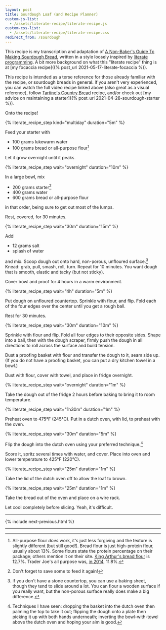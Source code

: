 ```yaml
---
layout: post
title: Sourdough Loaf (and Recipe Planner)
custom-js-list:
  - /assets/literate-recipe/literate-recipe.js
custom-css-list:
  - /assets/literate-recipe/literate-recipe.css
redirect_from: /sourdough
---
```


This recipe is my transcription and adaptation of [A Non-Baker's Guide To Making Sourdough Bread](https://www.youtube.com/watch?v=APEavQg8rMw), written in a style loosely inspired by [literate programming](https://en.wikipedia.org/wiki/Literate_programming). A bit more background on what this "literate recipe" thing is at [my focaccia recipe]({% post_url 2021-05-17-literate-focaccia %}).

This recipe is intended as a terse reference for those already familiar with the recipe, or sourdough breads in general. If you aren't very experienced, you can watch the full video recipe linked above (also great as a visual reference), follow [Tartine's Country Bread](https://tartinebakery.com/stories/country-bread) recipe, and/or check out [my advice on maintaining a starter]({% post_url 2021-04-28-sourdough-starter %}).

Onto the recipe!

{% literate_recipe_step kind="multiday" duration="5m" %}

Feed your starter with

- 100 grams lukewarm water
- 100 grams bread or all-purpose flour[^1]

Let it grow overnight until it peaks.

{% literate_recipe_step wait="overnight" duration="10m" %}

In a large bowl, mix

- 200 grams starter[^2]
- 400 grams water
- 600 grams bread or all-purpose flour

in that order, being sure to get out most of the lumps.

Rest, covered, for 30 minutes.

{% literate_recipe_step wait="30m" duration="15m" %}

Add

- 12 grams salt
- splash of water

and mix. Scoop dough out onto hard, non-porous, unfloured surface.[^3] Knead: grab, pull, smash, roll, turn. Repeat for 10 minutes. You want dough that is smooth, elastic and tacky (but not sticky).

Cover bowl and proof for 4 hours in a warm environment.

{% literate_recipe_step wait="4h" duration="5m" %}

Put dough on unfloured countertop. Sprinkle with flour, and flip. Fold each of the four edges over the center until you get a rough ball.

Rest for 30 minutes.

{% literate_recipe_step wait="30m" duration="10m" %}

Sprinkle with flour and flip. Fold all four edges to their opposite sides. Shape into a ball, then with the dough scraper, firmly push the dough in all directions to roll across the surface and build tension.

Dust a proofing basket with flour and transfer the dough to it, seam side up. (If you do not have a proofing basket, you can put a dry kitchen towel in a bowl.)

Dust with flour, cover with towel, and place in fridge overnight.

{% literate_recipe_step wait="overnight" duration="1m" %}

Take the dough out of the fridge 2 hours before baking to bring it to room temperature.

{% literate_recipe_step wait="1h30m" duration="1m" %}

Preheat oven to 475°F (245°C). Put in a dutch oven, with lid, to preheat with the oven.

{% literate_recipe_step wait="30m" duration="5m" %}

Flip the dough into the dutch oven using your preferred technique.[^4]

Score it, spritz several times with water, and cover. Place into oven and lower temperature to 425°F (220°C).

{% literate_recipe_step wait="25m" duration="1m" %}

Take the lid of the dutch oven off to allow the loaf to brown.

{% literate_recipe_step wait="25m" duration="1m" %}

Take the bread out of the oven and place on a wire rack.

Let cool completely before slicing. Yeah, it's difficult.

-------------------------------------------------------------------------------

{% include next-previous.html %}

-------------------------------------------------------------------------------

[^1]: All-purpose flour _does_ work, it's just less forgiving and the texture is slightly different (but still good!). Bread flour is just high-protein flour, usually about 13%. Some flours state the protein percentage on their package; others mention it on their site. [King Arthur's bread flour](https://shop.kingarthurbaking.com/items/bread-flour) is 12.7%. Trader Joe's all purpose was, [in 2014](https://www.pizzamaking.com/forum/index.php?topic=30417.msg305351#msg305351), 11.8%.
[^2]: Don't forget to save some to feed it again!
[^3]: If you don't have a stone countertop, you can use a baking sheet, though they tend to slide around a lot. You can flour a wooden surface if you really want, but the non-porous surface really does make a big difference.
[^4]: Techniques I have seen: dropping the basket into the dutch oven then palming the top to take it out; flipping the dough onto a plate then picking it up with both hands underneath; inverting the bowl-with-towel above the dutch oven and hoping your aim is good.
